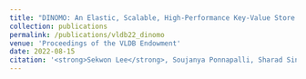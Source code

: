 ```yaml
---
title: "DINOMO: An Elastic, Scalable, High-Performance Key-Value Store for Disaggregated Persistent Memory"
collection: publications
permalink: /publications/vldb22_dinomo
venue: 'Proceedings of the VLDB Endowment'
date: 2022-08-15
citation: '<strong>Sekwon Lee</strong>, Soujanya Ponnapalli, Sharad Singhal, Marcos K. Aguilera, Kimberly Keeton, and Vijay Chidambaram, Proceedings of <i>the VLDB Endowment</i> (<strong>To appear</strong>).'
---
```


